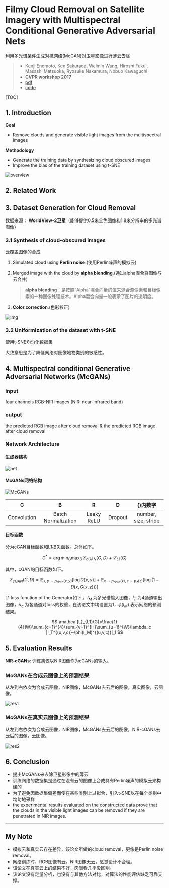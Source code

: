 # Filmy Cloud Removal on Satellite Imagery with Multispectral Conditional Generative Adversarial Nets 

利用多光谱条件生成对抗网络(McGAN)对卫星影像进行薄云去除

> - Kenji Enomoto, Ken Sakurada, Weimin Wang, Hiroshi Fukui, Masashi Matsuoka,
>   Ryosuke Nakamura, Nobuo Kawaguchi
> - **CVPR workshop 2017**
> - [pdf](https://arxiv.org/abs/1710.04835)
> - [code](https://github.com/enomotokenji/mcgan-cvprw2017-pytorch)

[TOC]

## 1. Introduction

**Goal**

- Remove clouds and generate visible light images from the multispectral images 

**Methodology**

- Generate the training data by synthesizing cloud obscured images 
- Improve the bias of the training dataset using t-SNE 

![overview](./overview.png)

## 2. Related Work

## 3. Dataset Generation for Cloud Removal 

数据来源： **WorldView-2卫星**（能够提供0.5米全色图像和1.8米分辨率的多光谱图像）

### 3.1 Synthesis of cloud-obscured images 

云覆盖图像的合成

1. Simulated cloud using **Perlin noise**.(使用Perlin噪声的模拟云)

2. Merged image with the cloud by **alpha blending**.(通过alpha混合将图像与云合并) 

   > **alpha blending**：是按照“Alpha”混合向量的值来混合源像素和目标像素的一种图像处理技术。Alpha混合向量一般表示了图片的透明度。

3. **Color correction**.(色彩校正)

![img](./synthsis.png)

### 3.2 Uniformization of the dataset with t-SNE 

使用t-SNE均匀化数据集

大致意思是为了降低网络对图像地物类别的敏感性。

## 4. Multispectral conditional Generative Adversarial Networks (McGANs) 

### input
four channels RGB-NIR images (NIR: near-infrared band)

### output
the predicted RGB image after cloud removal  & the predicted RGB image after cloud removal 

### Network Architecture

#### 生成器结构

![net](./net.png)

#### McGANs网络结构

![McGANs](./net_McGANs.png)

|      C      |          B          |     R      |    D    |       ()内数字       |
| :---------: | :-----------------: | :--------: | :-----: | :------------------: |
| Convolution | Batch Normalization | Leaky ReLU | Dropout | number, size, stride |

#### 目标函数

分为cGAN目标函数和L1损失函数。总体如下。

$$
G^*=\arg{\min_G{\max_D{\mathcal{L}_{cGAN}(G,D)}}}+\mathcal{L}_{L1}(G)
$$

其中，cGAN的目标函数如下。

$$
\mathcal{L}_{cGAN}(C,D)=\mathbb{E}_{x,y\sim p_{data}(x,y)}[\log{D(x,y)}]+\mathbb{E}_{x\sim p_{data}(x),z\sim p_{z}(z)}[\log(1-D(x,G(x,z)))]
$$

L1 loss function of the Generator如下 。$I_M$ 为多光谱输入图像，$I_T$ 为4通道输出图像，$\lambda_c$ 为各通道对loss的权重，在该论文中均设置为1，$\phi(I_M)$ 表示网络的预测结果。

$$
\mathcal{L}_{L1}(G)=\frac{1}{4HW}\sum_{c=1}^{4}\sum_{v=1}^{H}\sum_{u=1}^{W}\lambda_c |I_T^{(u,v,c)}-\phi(I_M)^{(u,v,c)}|_1
$$

## 5. Evaluation Results 

**NIR-cGANs**: 训练集仅以NIR图像作为cGANs的输入。

### McGANs在合成云图像上的预测结果

从左到右依次为合成云图像，NIR图像，McGANs去云后的图像，真实图像，云图像。

![res1](res1.png)

### McGANs在真实云图像上的预测结果

从左到右依次为合成云图像，NIR图像，McGANs去云后的图像，NIR-cGANs去云后的图像，云图像。

![res2](res2.png)

## 6. Conclusion 

- 提出McGANs来去除卫星影像中的薄云
- 训练网络的数据集是通过在没有云的图像上合成具有Perlin噪声的模拟云来构建的
- 为了避免因数据集偏差而使在某些类别上过拟合，引入t-SNE以在每个类别中均匀地采样
- the experimental results evaluated on the constructed data prove that the clouds in the visible light images can be removed if they are penetrated in NIR images. 

---

## My Note

- 模拟云和真实云存在差异，该论文所做的cloud removal，更像是Perlin noise removal。
- 网络训练时，RGB图像有云，NIR图像无云，感觉设计不合理。
- 该论文在真实云上的结果不好，肉眼看几乎没区别。
- 该论文没有定量分析，也没有与其他方法对比，对算法的性能评估缺乏可靠支撑。

